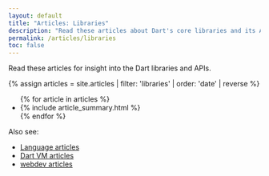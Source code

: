 ```yaml
---
layout: default
title: "Articles: Libraries"
description: "Read these articles about Dart's core libraries and its APIs."
permalink: /articles/libraries
toc: false
---
```


Read these articles for insight into the Dart libraries and APIs.

<div class="break-80">
  {% assign articles = site.articles | filter: 'libraries' | order: 'date' | reverse %}
  <ul class="nav-list">
    {% for article in articles %}
      <li>{% include article_summary.html %}</li>
    {% endfor %}
  </ul>
</div>

Also see:

* [Language articles](/articles/language)
* [Dart VM articles](/articles/dart-vm)
* [webdev articles]({{site.webdev}}/articles)
